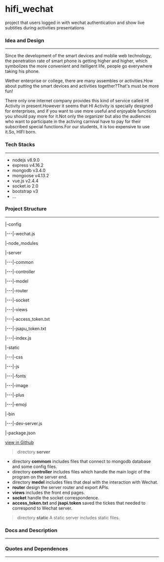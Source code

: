# hifi_wechat
project that users logged in with wechat authentication and show live subtitles during activities presentations

### Idea and Design
***
Since the development of the smart devices and moblie web technology, the penetration rate of smart phone is getting higher and higher, which symbolizes the more convenient and itelligent life, people go everywhere taking his phone.

Wether enterprise or college, there are many assembles or activities.How about putting the smart devices and activities together?That's must be more fun!

There only one internet company provides this kind of service called HI Activity in present.However it seems that HI Activity is specially designed for enterprises, and if you want to use more useful and enjoyable functions you should pay more for it.Not only the organizer but also the audiences who want to participate in the activing carnival have to pay for their subscribed special functions.For our students, it is too expensive to use it.So, HIFI born.

### Tech Stacks
***
* nodejs v8.9.0
* express v4.16.2
* mongodb v3.4.0
* mongoose v4.13.2
* vue.js v2.4.4
* socket.io 2.0
* bootstrap v3
* ...

### Project Structure
***
|-config

|---|-wechat.js

|-node_modules

|-server

|---|-common

|---|-controller

|---|-model

|---|-router

|---|-socket

|---|-views

|---|-access_token.txt

|---|-jsapu_token.txt

|---|-index.js

|-static

|---|-css

|---|-js

|---|-fonts

|---|-image

|---|-plus

|---|-emoji

|-bin

|---|-dev-server.js

|-package.json

[view in Github](https://github.com/PorYoung/hifi_wechat)

> directory **server**
* directory **commom** includes files that connect to  mongodb database and some config files.
* directory **controller** includes files which handle the main logic of the program on the server end.
* directory **medel** includes files that deal with the interaction with Wechat.
* **router** design the server router and export APIs.
* **views** includes the front end pages.
* **socket** handle the socket correspondence.
* **access_token.txt** and **jsapi.token** saved the tickes that needed to correspond to Wechat server.

> directory **static**
  A static server includes static files.

### Docs and Description
***

### Quotes and Dependences
***

